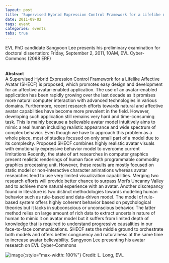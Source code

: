 ```yaml
---
layout: post
title: 'Supervised Hybrid Expression Control Framework for a Lifelike Affective Avatar'
date: 2011-09-02
tags: event
categories: events
tabs: true
---
```


EVL PhD candidate Sangyoon Lee presents his preliminary examination for doctoral dissertation: Friday, September 2, 2011, 10AM, EVL Cyber-Commons (2068 ERF)<br><br>

<strong>Abstract</strong><br>
A Supervised Hybrid Expression Control Framework for a Lifelike Affective Avatar (SHECF) is proposed, which promotes easy design and development for an affective avatar-enabled application. The use of an avatar-enabled application has been rapidly growing over the last decade as it promises more natural computer interaction with advanced technologies in various domains. Furthermore, recent research efforts towards natural and affective avatar capabilities have become more prevalent in the field. However, developing such application still remains very hard and time-consuming task. This is mainly because a believable avatar model intuitively aims to mimic a real human including realistic appearance and wide spectrum of complex behavior. Even though we have to approach this problem as a whole piece, most of studies focused on only small part of a model due to its complexity. Proposed SHECF combines highly realistic avatar visuals with emotionally expressive behavior model to overcome current limitations.Recently, the state of art researches in computer graphics present realistic renderings of human face with programmable commodity graphics processing unit. However, these results are mostly focused on static model or non-interactive character animations whereas avatar researches tend to use very limited visualization capabilities. Merging two research efforts will provide better chance to surpass Mori&rsquo;s Uncanny Valley and to achieve more natural experience with an avatar. Another discrepancy found in literature is two distinct methodologies towards modeling human behavior such as rule-based and data-driven model. The model of rule-based system offers highly coherent behavior based on psychological theories but it lacks in subconscious or unconscious behavior. The latter method relies on large amount of rich data to extract uncertain nature of human to mimic it on avatar model but it suffers from limited depth of knowledge that is required to understand progressive causalities in our face-to-face communications. SHECF sets the middle ground to orchestrate both models and offers better congruency and naturalness at the same time to increase avatar believability.
Sangyoon Lee presenting his avatar research on EVL Cyber-Commons

![image](https://www.evl.uic.edu/output/originals/james_prelim_pic_8-11.jpg-srcw.jpg){:style="max-width: 100%"}
Credit: L. Long, EVL

